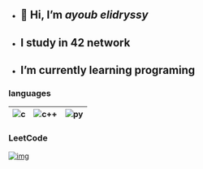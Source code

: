 - ## 👋 Hi, I’m *ayoub elidryssy*
- ##  I study in 42 network
- ##  I’m currently learning programing

### languages


|![c](https://img.icons8.com/?size=48&id=shQTXiDQiQVR&format=png) |![c++](https://img.icons8.com/?size=48&id=40669&format=png)|![py](https://img.icons8.com/?size=48&id=13441&format=png)   |
|  :-:      | :-:    |   :-: |

### LeetCode
[![img](https://leetcard.jacoblin.cool/ayelidryssy?theme=dark&font=Changa)](https://leetcode.com/u/ayelidryssy/)
